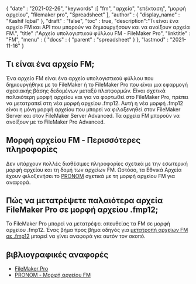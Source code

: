 {
  "date" : "2021-02-26",
  "keywords" :[ "fm", "αρχείο", "επέκταση", "μορφή αρχείου", "filemaker pro", "Spreadsheet" ],
  "author" : {
    "display_name" : "Kashif Iqbal"
},
  "draft" : "false",
  "toc" : true,
  "description":"Τι είναι ένα αρχείο FM και API που μπορούν να δημιουργήσουν και να ανοίξουν αρχεία FM.",
  "title" :"Αρχείο υπολογιστικού φύλλου FM - FileMaker Pro",
  "linktitle" : "FM",
  "menu" : {
    "docs" : {
      "parent" : "spreadsheet"
}
},
  "lastmod" : "2021-11-16"
}

## Τι είναι ένα αρχείο FM;

Ένα αρχείο FM είναι ένα αρχείο υπολογιστικού φύλλου που δημιουργήθηκε με το FileMaker ή το FileMaker Pro που είναι μια εφαρμογή σχεσιακής βάσης δεδομένων μεταξύ πλατφορμών. Είναι σχετικά παλαιότερη μορφή αρχείου και για να φορτωθεί στο FileMaker Pro, πρέπει να μετατραπεί στη νέα μορφή αρχείου .fmp12. Αυτή η νέα μορφή .fmp12 είναι η μόνη μορφή αρχείου που μπορεί να φιλοξενηθεί στον FileMaker Server και στον FileMaker Server Advanced. Τα αρχεία FM μπορούν να ανοίξουν με το FileMaker Pro Advanced.

## Μορφή αρχείου FM - Περισσότερες πληροφορίες

Δεν υπάρχουν πολλές διαθέσιμες πληροφορίες σχετικά με την εσωτερική μορφή αρχείου και τη δομή των αρχείων FM. Ωστόσο, τα Εθνικά Αρχεία έχουν φιλοξενήσει το [PRONOM](https://www.nationalarchives.gov.uk/PRONOM/fmt/1059) σχετικά με τη μορφή αρχείου FM για αναφορά.

## Πώς να μετατρέψετε παλαιότερα αρχεία FileMaker Pro σε μορφή αρχείου .fmp12;

Το FileMaker Pro μπορεί να μετατρέψει απευθείας τα FM σε μορφή αρχείου .fmp12. Ένας βήμα προς βήμα οδηγός για [μετατροπή αρχείων FM σε .fmp12](https://support.claris.com/s/article/Converting-older-FileMaker-Pro-files-to-the-fmp12-file-format-1503693002275?language=en_US) μπορεί να γίνει αναφορά για αυτόν τον σκοπό.

## βιβλιογραφικές αναφορές

* [FileMaker Pro](https://www.claris.com/filemaker/)
* [PRONOM - Μορφή αρχείου FM](https://www.nationalarchives.gov.uk/PRONOM/fmt/1059)
